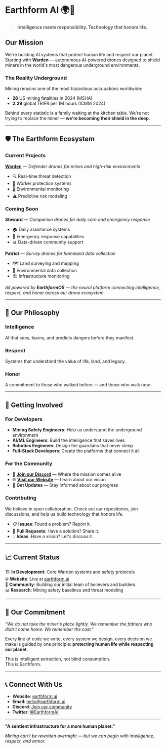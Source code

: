 # Earthform AI 🌍🤖

> **Intelligence meets responsibility. Technology that honors life.**

## Our Mission

We're building AI systems that protect human life and respect our planet. Starting with **Warden** — autonomous AI-powered drones designed to shield miners in the world's most dangerous underground environments.

### The Reality Underground

Mining remains one of the most hazardous occupations worldwide:
- **28** US mining fatalities in 2024 (MSHA)
- **2.29** global TRIFR per 1M hours (ICMM 2024)

Behind every statistic is a family waiting at the kitchen table. We're not trying to replace the miner — **we're becoming their shield in the deep**.

---

## 🛡️ The Earthform Ecosystem

### Current Projects

**[Warden](https://github.com/Earthform-AI/warden-landing)** — *Defender drones for mines and high-risk environments*
- 🔍 Real-time threat detection
- 👷 Worker protection systems  
- 🌡️ Environmental monitoring
- ⚠️ Predictive risk modeling

### Coming Soon

**Steward** — *Companion drones for daily care and emergency response*
- 🏠 Daily assistance systems
- 🚨 Emergency response capabilities
- 📊 Data-driven community support

**Patriot** — *Survey drones for homeland data collection*
- 🗺️ Land surveying and mapping
- 🌿 Environmental data collection
- 🏗️ Infrastructure monitoring

*All powered by **EarthformOS** — the neural platform connecting intelligence, respect, and honor across our drone ecosystem.*

---

## 🧠 Our Philosophy

### Intelligence
AI that sees, learns, and predicts dangers before they manifest.

### Respect  
Systems that understand the value of life, land, and legacy.

### Honor
A commitment to those who walked before — and those who walk now.

---

## 🚀 Getting Involved

### For Developers
- **Mining Safety Engineers**: Help us understand the underground environment
- **AI/ML Engineers**: Build the intelligence that saves lives
- **Robotics Engineers**: Design the guardians that never sleep
- **Full-Stack Developers**: Create the platforms that connect it all

### For the Community
- 💬 **[Join our Discord](https://discord.gg/earthform)** — Where the mission comes alive
- 🌐 **[Visit our Website](https://earthform.ai)** — Learn about our vision
- 📧 **Get Updates** — Stay informed about our progress

### Contributing
We believe in open collaboration. Check out our repositories, join discussions, and help us build technology that honors life.

- 📋 **Issues**: Found a problem? Report it.
- 🔧 **Pull Requests**: Have a solution? Share it.
- 💡 **Ideas**: Have a vision? Let's discuss it.

---

## 📈 Current Status

🏗️ **In Development**: Core Warden systems and safety protocols  
🌐 **Website**: Live at [earthform.ai](https://earthform.ai)  
👥 **Community**: Building our initial team of believers and builders  
📊 **Research**: Mining safety baselines and threat modeling  

---

## 🎯 Our Commitment

*"We do not take the miner's place lightly. We remember the fathers who didn't come home. We remember the cost."*

Every line of code we write, every system we design, every decision we make is guided by one principle: **protecting human life while respecting our planet**.

This is intelligent extraction, not blind consumption.  
This is Earthform.

---

## 📞 Connect With Us

- **Website**: [earthform.ai](https://earthform.ai)
- **Email**: [hello@earthform.ai](mailto:hello@earthform.ai)
- **Discord**: [Join our community](https://discord.gg/earthform)
- **Twitter**: [@EarthformAI](https://twitter.com/EarthformAI)

---

**"A sentient infrastructure for a more human planet."**

*Mining can't be rewritten overnight — but we can begin with intelligence, respect, and armor.*

